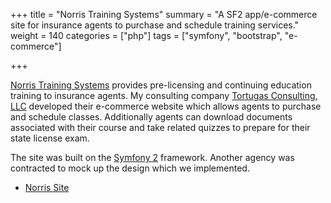 +++
title = "Norris Training Systems"
summary = "A SF2 app/e-commerce site for insurance agents to purchase and schedule training services."
weight = 140
categories = ["php"]
tags = ["symfony", "bootstrap", "e-commerce"]

+++

[Norris Training Systems][norris] provides pre-licensing and continuing
education training to insurance agents. My consulting company [Tortugas
Consulting, LLC][tortugas] developed their e-commerce website which allows
agents to purchase and schedule classes. Additionally agents can download
documents associated with their course and take related quizzes to prepare for
their state license exam.

The site was built on the [Symfony 2][sf2] framework. Another agency was
contracted to mock up the design which we implemented.

* [Norris Site][norris]

[tortugas]: http://tortugas-llc.com
[norris]: http://norristraining.com
[sf2]: http://symfony.com

